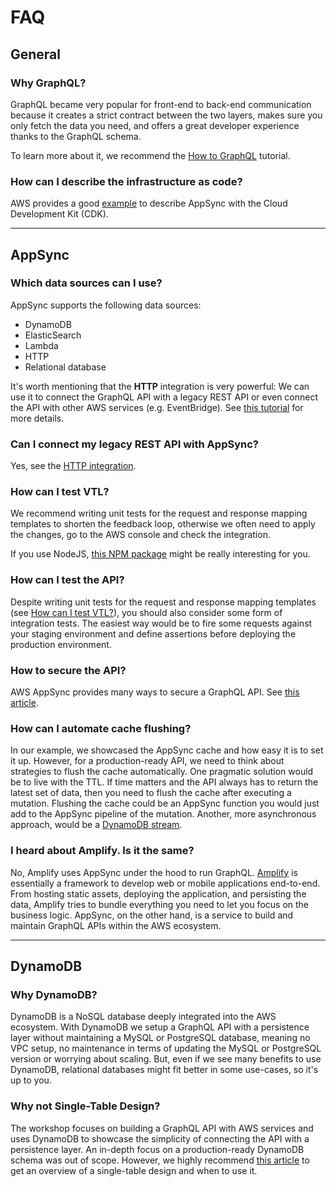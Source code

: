 # FAQ

## General

### Why GraphQL?

GraphQL became very popular for front-end to back-end communication because it creates a strict contract between the two layers, makes sure you only fetch the data you need, and offers a great developer experience thanks to the GraphQL schema.

To learn more about it, we recommend the [How to GraphQL](https://www.howtographql.com/) tutorial.

### How can I describe the infrastructure as code?

AWS provides a good [example](https://github.com/aws-samples/aws-cdk-examples/tree/master/typescript/appsync-graphql-dynamodb) to describe AppSync with the Cloud Development Kit (CDK).

---

## AppSync

### Which data sources can I use?

AppSync supports the following data sources: 

* DynamoDB
* ElasticSearch
* Lambda
* HTTP
* Relational database

It's worth mentioning that the **HTTP** integration is very powerful: We can use it to connect the GraphQL API with a legacy REST API or even connect the API with other AWS services (e.g. EventBridge). See [this tutorial](https://docs.aws.amazon.com/appsync/latest/devguide/tutorial-http-resolvers.html) for more details.

### Can I connect my legacy REST API with AppSync?

Yes, see the [HTTP integration](https://docs.aws.amazon.com/appsync/latest/devguide/tutorial-http-resolvers.html).

### How can I test VTL?

We recommend writing unit tests for the request and response mapping templates to shorten the feedback loop, otherwise we often need to apply the changes, go to the AWS console and check the integration. 

If you use NodeJS, [this NPM package](https://www.npmjs.com/package/appsync-template-tester) might be really interesting for you.

### How can I test the API?

Despite writing unit tests for the request and response mapping templates (see [How can I test VTL?](faq?id=how-can-i-test-vtl)), you should also consider some form of integration tests. The easiest way would be to fire some requests against your staging environment and define assertions before deploying the production environment.

### How to secure the API?

AWS AppSync provides many ways to secure a GraphQL API. See [this article](https://docs.aws.amazon.com/appsync/latest/devguide/security.html).

### How can I automate cache flushing?

In our example, we showcased the AppSync cache and how easy it is to set it up. However, for a production-ready API, we need to think about strategies to flush the cache automatically. One pragmatic solution would be to live with the TTL. If time matters and the API always has to return the latest set of data, then you need to flush the cache after executing a mutation. Flushing the cache could be an AppSync function you would just add to the AppSync pipeline of the mutation. Another, more asynchronous approach, would be a [DynamoDB stream](https://docs.aws.amazon.com/amazondynamodb/latest/developerguide/Streams.html).

### I heard about Amplify. Is it the same?

No, Amplify uses AppSync under the hood to run GraphQL. [Amplify](https://aws.amazon.com/amplify/) is essentially a framework to develop web or mobile applications end-to-end. From hosting static assets, deploying the application, and persisting the data, Amplify tries to bundle everything you need to let you focus on the business logic. AppSync, on the other hand, is a service to build and maintain GraphQL APIs within the AWS ecosystem.

---

## DynamoDB

### Why DynamoDB?

DynamoDB is a NoSQL database deeply integrated into the AWS ecosystem. With DynamoDB we setup a GraphQL API with a persistence layer without maintaining a MySQL or PostgreSQL database, meaning no VPC setup, no maintenance in terms of updating the MySQL or PostgreSQL version or worrying about scaling. But, even if we see many benefits to use DynamoDB, relational databases might fit better in some use-cases, so it's up to you.

### Why not Single-Table Design?

The workshop focuses on building a GraphQL API with AWS services and uses DynamoDB to showcase the simplicity of connecting the API with a persistence layer. An in-depth focus on a production-ready DynamoDB schema was out of scope. However, we highly recommend [this article](https://www.alexdebrie.com/posts/dynamodb-single-table/#graphql--single-table-design) to get an overview of a single-table design and when to use it.

